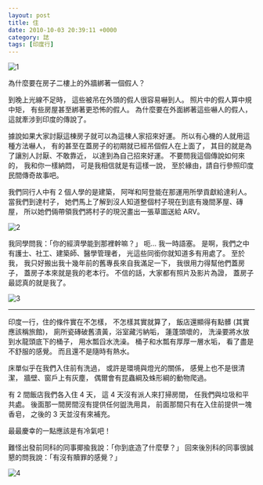 ```yaml
---
layout: post
title: 住
date: 2010-10-03 20:39:11 +0000
category: 誌
tags: [印度行]
---
```



![1](/blog/assets/images/2010/house1.jpg)

為什麼要在房子二樓上的外牆綁著一個假人？

到晚上光線不足時，
這些被吊在外頭的假人很容易嚇到人。
照片中的假人算中規中矩，
有些房屋甚至綁著更恐怖的假人。
為什麼要在外面綁著這些嚇人的假人，
這就牽涉到印度的傳說了。


<!--more-->

據說如果大家討厭這棟房子就可以為這棟人家招來好運。
所以有心機的人就用這種方法嚇人，
有的甚至在蓋房子的初期就已經吊個假人在上面了，
其目的就是為了讓別人討厭、不敢靠近，
以達到為自己招來好運。
不要問我這個傳說如何來的，
我和你一樣納悶，
可是我相信就是有這樣一說，
至於緣由，請自行參照印度民間傳奇故事吧。

我們同行人中有 2 個人學的是建築，
阿咩和阿登能在那運用所學貢獻給達利人。
當我們到達村子，
她們馬上了解到沒人知道整個村子現在到底有幾間茅屋、磚屋，
所以她們倆帶領我們將村子的現況畫出一張草圖送給 ARV。

![2](/blog/assets/images/2010/house2.jpg)

我同學問我：「你的經濟學能到那裡幹嘛？」
呃... 我一時語塞。
是啊，我們之中有護士、社工、建築師、醫學管理者，
光這些同銜你就知道多有用處了。
至於我，
我只好搬出我十幾年前的舊專長來自我滿足一下，
我很用力得幫他們蓋房子，
蓋房子本來就是我的老本行。
不信的話，大家都有照片及影片為證，
蓋房子最認真的就是我了。

![3](/blog/assets/images/2010/house3.jpg)


***

印度一行，住的條件實在不怎樣，
不怎樣其實就算了，
飯店還顯得有點髒 (其實應該稱旅館)，
廁所瓷磚破舊漬黃，浴室藏污納垢，
蓮蓬頭壞的，
洗澡要將水放到水龍頭底下的桶子，
用水瓢舀水洗澡。
桶子和水瓢有厚厚一層水垢，
看了盡是不舒服的感覺。
而且還不是隨時有熱水。

床單似乎在我們入住前有洗過，
或許是環境與燈光的關係，
感覺上也不是很清潔，
牆壁、窗戶上有灰塵，
偶爾會有昆蟲綱及蛛形綱的動物爬過。

有 2 間飯店我們各入住 4 天，
這 4 天沒有派人來打掃房間，
任我們與垃圾和平共處。
後面那一間房間沒有提供任何盥洗用具，
前面那間只有在入住前提供一塊香皂，
之後的 3 天並沒有來補充。

最最慶幸的一點應該是有冷氣吧！

難怪出發前同科的同事揶揄我說：「你到底造了什麼孽？」
回來後別科的同事很誠懇的問我說：「有沒有贖罪的感覺？」

![4](/blog/assets/images/2010/house4.jpg)
